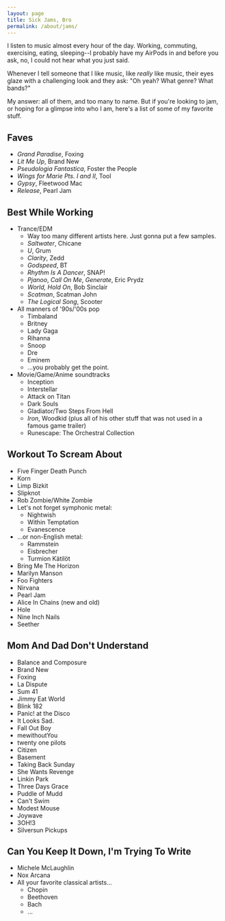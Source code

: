 ```yaml
---
layout: page
title: Sick Jams, Bro
permalink: /about/jams/
---
```


I listen to music almost every hour of the day. Working, commuting, exercising, eating, sleeping--I probably have my AirPods in and before you ask, no, I could not hear what you just said.

Whenever I tell someone that I like music, like _really_ like music, their eyes glaze with a challenging look and they ask: "Oh yeah? What genre? What bands?"

My answer: all of them, and too many to name. But if you're looking to jam, or hoping for a glimpse into who I am, here's a list of some of my favorite stuff.

## Faves
- _Grand Paradise_, Foxing
- _Lit Me Up_, Brand New
- _Pseudologia Fantastica_, Foster the People
- _Wings for Marie Pts. I and II_, Tool
- _Gypsy_, Fleetwood Mac
- _Release_, Pearl Jam

## Best While Working
- Trance/EDM
  - Way too many different artists here. Just gonna put a few samples.
  - _Saltwater_, Chicane
  - _U_, Grum
  - _Clarity_, Zedd
  - _Godspeed_, BT
  - _Rhythm Is A Dancer_, SNAP!
  - _Pjanoo_, _Call On Me_, _Generate_, Eric Prydz 
  - _World, Hold On_, Bob Sinclair
  - _Scatman_, Scatman John
  - _The Logical Song_, Scooter
- All manners of '90s/'00s pop
  - Timbaland
  - Britney
  - Lady Gaga
  - Rihanna
  - Snoop
  - Dre
  - Eminem
  - ...you probably get the point.
- Movie/Game/Anime soundtracks
  - Inception
  - Interstellar
  - Attack on Titan
  - Dark Souls
  - Gladiator/Two Steps From Hell
  - _Iron_, Woodkid (plus all of his other stuff that was not used in a famous game trailer)
  - Runescape: The Orchestral Collection

## Workout To Scream About
- Five Finger Death Punch
- Korn
- Limp Bizkit
- Slipknot
- Rob Zombie/White Zombie
- Let's not forget symphonic metal:
  - Nightwish
  - Within Temptation
  - Evanescence
- ...or non-English metal:
  - Rammstein
  - Eisbrecher
  - Turmion Kätilöt
- Bring Me The Horizon
- Marilyn Manson
- Foo Fighters
- Nirvana
- Pearl Jam
- Alice In Chains (new and old)
- Hole
- Nine Inch Nails
- Seether
  
## Mom And Dad Don't Understand
- Balance and Composure
- Brand New
- Foxing
- La Dispute
- Sum 41
- Jimmy Eat World
- Blink 182
- Panic! at the Disco
- It Looks Sad.
- Fall Out Boy
- mewithoutYou
- twenty one pilots
- Citizen
- Basement
- Taking Back Sunday
- She Wants Revenge
- Linkin Park
- Three Days Grace
- Puddle of Mudd
- Can't Swim
- Modest Mouse
- Joywave
- 3OH!3
- Silversun Pickups

## Can You Keep It Down, I'm Trying To Write
- Michele McLaughlin
- Nox Arcana
- All your favorite classical artists...
  - Chopin
  - Beethoven
  - Bach
  - ...
